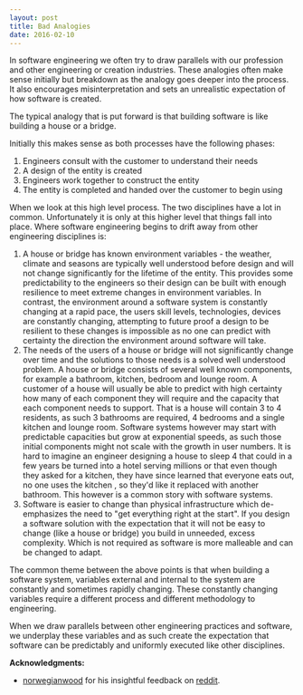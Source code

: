 ```yaml
---
layout: post
title: Bad Analogies
date: 2016-02-10
---
```


In software engineering we often try to draw parallels with our profession and
other engineering or creation industries. These analogies often make sense
initially but breakdown as the analogy goes deeper into the process. It also
encourages misinterpretation and sets an unrealistic expectation of how
software is created.

<!--more-->

The typical analogy that is put forward is that building software is like
building a house or a bridge.

Initially this makes sense as both processes have the following phases:

1. Engineers consult with the customer to understand their needs
1. A design of the entity is created
1. Engineers work together to construct the entity
1. The entity is completed and handed over the customer to begin using

When we look at this high level process. The two disciplines have a lot in
common. Unfortunately it is only at this higher level that things fall into
place. Where software engineering begins to drift away from other engineering
disciplines is:

1. A house or bridge has known environment variables - the weather, climate and
   seasons are typically well understood before design and will not change
   significantly for the lifetime of the entity. This provides some
   predictability to the engineers so their design can be built with enough
   resilience to meet extreme changes in environment variables. In contrast,
   the environment around a software system is constantly changing at a rapid
   pace, the users skill levels, technologies, devices are constantly changing,
   attempting to future proof a design to be resilient to these changes is
   impossible as no one can predict with certainty the direction the
   environment around software will take.
1. The needs of the users of a house or bridge will not significantly change
   over time and the solutions to those needs is a solved well understood
   problem. A house or bridge consists of several well known components, for
   example a bathroom, kitchen, bedroom and lounge room. A customer of a house
   will usually be able to predict with high certainty how many of each
   component they will require and the capacity that each component needs to
   support. That is a house will contain 3 to 4 residents, as such 3 bathrooms
   are required, 4 bedrooms and a single kitchen and lounge room. Software
   systems however may start with predictable capacities but grow at exponential
   speeds, as such those initial components might not scale with the growth in
   user numbers. It is hard to imagine an engineer designing a house to sleep 4
   that could in a few years be turned into a hotel serving millions or that
   even though they asked for a kitchen, they have since learned that everyone
   eats out, no one uses the kitchen , so they'd like it replaced with another
   bathroom. This however is a common story with software systems.
1. Software is easier to change than physical infrastructure which
   de-emphasizes the need to "get everything right at the start". If you design
   a software solution with the expectation that it will not be easy to change
   (like a house or bridge) you build in unneeded, excess complexity. Which is
   not required as software is more malleable and can be changed to adapt.

The common theme between the above points is that when building a software
system, variables external and internal to the system are constantly and
sometimes rapidly changing.  These constantly changing variables require a
different process and different methodology to engineering.

When we draw parallels between other engineering practices and software, we
underplay these variables and as such create the expectation that software can
be predictably and uniformly executed like other disciplines.

**Acknowledgments:**

- [norwegianwood](https://www.reddit.com/user/norwegianwood) for his insightful
  feedback on
  [reddit](https://www.reddit.com/r/programming/comments/45lcg8/bad_software_analogies/).
